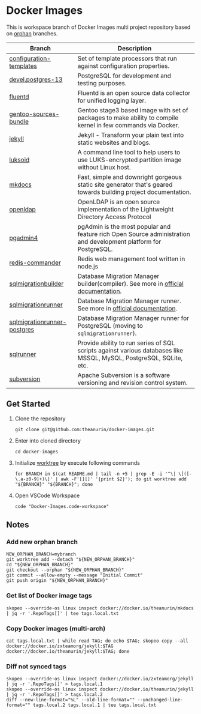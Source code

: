 # Docker Images

This is workspace branch of Docker Images multi project repository based on [orphan](https://git-scm.com/docs/git-checkout#Documentation/git-checkout.txt---orphanltnew-branchgt) branches.

| Branch                                                                 | Description                                                                                                                          |
|------------------------------------------------------------------------|--------------------------------------------------------------------------------------------------------------------------------------|
| [configuration-templates](../../tree/configuration-templates)          | Set of template processors that run against configuration properties.                                                                |
| [devel.postgres-13](../../tree/devel.postgres-13)                      | PostgreSQL for development and testing purposes.                                                                                     |
| [fluentd](../../tree/luentd/)                                          | Fluentd is an open source data collector for unified logging layer.                                                                  |
| [gentoo-sources-bundle](../../tree/gentoo-sources-bundle)              | Gentoo stage3 based image with set of packages to make ability to compile kernel in few commands via Docker.                         |
| [jekyll](../../tree/jekyll)                                            | Jekyll - Transform your plain text into static websites and blogs.                                                                   |
| [luksoid](../../tree/luksoid)                                          | A command line tool to help users to use LUKS-encrypted partition image without Linux host.                                          |
| [mkdocs](../../tree/mkdocs)                                            | Fast, simple and downright gorgeous static site generator that's geared towards building project documentation.                      |
| [openldap](../../tree/openldap)                                        | OpenLDAP is an open source implementation of the Lightweight Directory Access Protocol                                               |
| [pgadmin4](../../tree/pgadmin4)                                        | pgAdmin is the most popular and feature rich Open Source administration and development platform for PostgreSQL.                     |
| [redis-commander](../../tree/redis-commander)                          | Redis web management tool written in node.js                                                                                         |
| [sqlmigrationbuilder](../../tree/sqlmigrationbuilder)                  | Database Migration Manager builder(compiler). See more in [official documentation](https://docs.freemework.org/sql.misc.migration).  |
| [sqlmigrationrunner](../../tree/sqlmigrationrunner)                    | Database Migration Manager runner. See more in [official documentation](https://docs.freemework.org/sql.misc.migration).             |
| [sqlmigrationrunner-postgres](../../tree/sqlmigrationrunner-postgres)  | Database Migration Manager runner for PostgreSQL (moving to `sqlmigrationrunner`).                                                   |
| [sqlrunner](../../tree/sqlrunner)                                      | Provide ability to run series of SQL scripts against various databases like MSSQL, MySQL, PostgreSQL, SQLite, etc.                   |
| [subversion](../../tree/subversion)                                    | Apache Subversion is a software versioning and revision control system.                                                              |

## Get Started

1. Clone the repository
    ```shell
    git clone git@github.com:theanurin/docker-images.git
    ```
1. Enter into cloned directory
    ```shell
    cd docker-images
    ```
1. Initialize [worktree](https://git-scm.com/docs/git-worktree) by execute following commands
    ```shell
    for BRANCH in $(cat README.md | tail -n +5 | grep -E -i '^\| \[([-\.a-z0-9]+)\]' | awk -F'[][]' '{print $2}'); do git worktree add "${BRANCH}" "${BRANCH}"; done
    ```
1. Open VSCode Workspace
    ```shell
    code "Docker-Images.code-workspace"
    ```

## Notes

### Add new orphan branch

```shell
NEW_ORPHAN_BRANCH=mybranch
git worktree add --detach "${NEW_ORPHAN_BRANCH}"
cd "${NEW_ORPHAN_BRANCH}"
git checkout --orphan "${NEW_ORPHAN_BRANCH}"
git commit --allow-empty --message "Initial Commit"
git push origin "${NEW_ORPHAN_BRANCH}"
```

### Get list of Docker image tags

```shell
skopeo --override-os linux inspect docker://docker.io/theanurin/mkdocs | jq -r '.RepoTags[]' | tee tags.local.txt
```

### Copy Docker images (multi-arch)

```shell
cat tags.local.txt | while read TAG; do echo $TAG; skopeo copy --all docker://docker.io/zxteamorg/jekyll:$TAG docker://docker.io/theanurin/jekyll:$TAG; done
```

### Diff not synced tags

```shell
skopeo --override-os linux inspect docker://docker.io/zxteamorg/jekyll | jq -r '.RepoTags[]' > tags.local.1
skopeo --override-os linux inspect docker://docker.io/theanurin/jekyll | jq -r '.RepoTags[]' > tags.local.2
diff --new-line-format="%L" --old-line-format="" --unchanged-line-format="" tags.local.2 tags.local.1 | tee tags.local.txt
```

